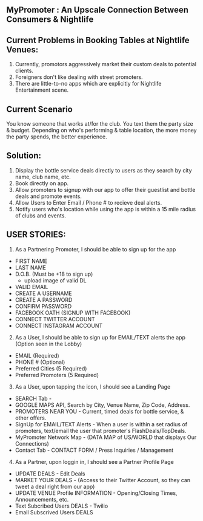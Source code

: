 ## MyPromoter : An Upscale Connection Between Consumers & Nightlife ##

## Current Problems in Booking Tables at Nightlife Venues: ##
  1. Currently, promotors aggressively market their custom deals to potential clients.
  2. Foreigners don't like dealing with street promoters.
  3. There are little-to-no apps which are explicitly for Nightlife Entertainment scene.

## Current Scenario ##
  You know someone that works at/for the club.
  You text them the party size & budget.
  Depending on who's performing & table location, the more money the party spends, the better experience.

## Solution:
  1. Display the bottle service deals directly to users as they search by city name, club name, etc.
  2. Book directly on app.
  3. Allow promoters to signup with our app to offer their guestlist and bottle deals and promote events.
  4. Allow Users to Enter Email / Phone # to recieve deal alerts.
  5. Notify users who's location while using the app is within a 15 mile radius of clubs and events.

## USER STORIES: ##

 1. As a Partnering Promoter, I should be able to sign up for the app
   - FIRST NAME
   - LAST NAME
   - D.O.B. (Must be +18 to sign up)
     - upload image of valid DL
   - VALID EMAIL
   - CREATE A USERNAME
   - CREATE A PASSWORD
   - CONFIRM PASSWORD
   - FACEBOOK OATH (SIGNUP WITH FACEBOOK)
   - CONNECT TWITTER ACCOUNT
   - CONNECT INSTAGRAM ACCOUNT

 2. As a User, I should be able to sign up for EMAIL/TEXT alerts the app (Option seen in the Lobby)
   - EMAIL (Required)
   - PHONE # (Optional)
   - Preferred Cities (5 Required)
   - Preferred Promoters (5 Required)

 3. As a User, upon tapping the icon, I should see a Landing Page
   - SEARCH Tab -
   - GOOGLE MAPS API, Search by City, Venue Name, Zip Code, Address.
   - PROMOTERS NEAR YOU - Current, timed deals for bottle service, & other offers.
   - SignUp for EMAIL/TEXT Alerts - When a user is within a set radius of promoters, text/email the user that promoter's FlashDeals/TopDeals.
   - MyPromoter Network Map - (DATA MAP of US/WORLD that displays Our Connections)
   - Contact Tab - CONTACT FORM / Press Inquiries / Management

 4. As a Partner, upon loggin in, I should see a Partner Profile Page
   - UPDATE DEALS - Edit Deals
   - MARKET YOUR DEALS - (Access to their Twitter Account, so they can tweet a deal right from our app)
   - UPDATE VENUE Profile INFORMATION - Opening/Closing Times, Announcements, etc.
   - Text Subcribed Users DEALS - Twilio
   - Email Subscrived Users DEALS









